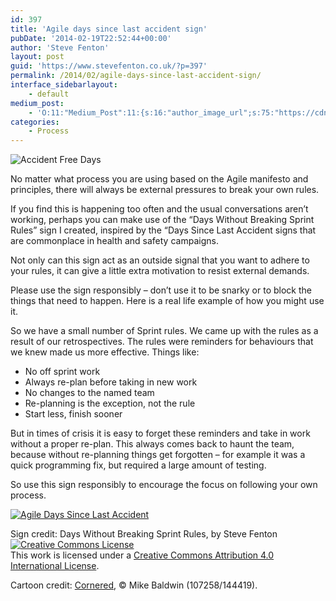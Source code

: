 ```yaml
---
id: 397
title: 'Agile days since last accident sign'
pubDate: '2014-02-19T22:52:44+00:00'
author: 'Steve Fenton'
layout: post
guid: 'https://www.stevefenton.co.uk/?p=397'
permalink: /2014/02/agile-days-since-last-accident-sign/
interface_sidebarlayout:
    - default
medium_post:
    - 'O:11:"Medium_Post":11:{s:16:"author_image_url";s:75:"https://cdn-images-1.medium.com/fit/c/400/400/1*eXkhfEuF41g5W_xnc_ydLA.jpeg";s:10:"author_url";s:38:"https://medium.com/@steve.fenton.co.uk";s:11:"byline_name";N;s:12:"byline_email";N;s:10:"cross_link";s:3:"yes";s:2:"id";s:12:"f7f4be21b9fe";s:21:"follower_notification";s:3:"yes";s:7:"license";s:19:"all-rights-reserved";s:14:"publication_id";s:2:"-1";s:6:"status";s:5:"draft";s:3:"url";s:51:"https://medium.com/@steve.fenton.co.uk/f7f4be21b9fe";}'
categories:
    - Process
---
```


![Accident Free Days](https://www.stevefenton.co.uk/wp-content/uploads/2015/07/mban1987h.jpg)

No matter what process you are using based on the Agile manifesto and principles, there will always be external pressures to break your own rules.

If you find this is happening too often and the usual conversations aren’t working, perhaps you can make use of the “Days Without Breaking Sprint Rules” sign I created, inspired by the “Days Since Last Accident signs that are commonplace in health and safety campaigns.

Not only can this sign act as an outside signal that you want to adhere to your rules, it can give a little extra motivation to resist external demands.

Please use the sign responsibly – don’t use it to be snarky or to block the things that need to happen. Here is a real life example of how you might use it.

So we have a small number of Sprint rules. We came up with the rules as a result of our retrospectives. The rules were reminders for behaviours that we knew made us more effective. Things like:

- No off sprint work
- Always re-plan before taking in new work
- No changes to the named team
- Re-planning is the exception, not the rule
- Start less, finish sooner

But in times of crisis it is easy to forget these reminders and take in work without a proper re-plan. This always comes back to haunt the team, because without re-planning things get forgotten – for example it was a quick programming fix, but required a large amount of testing.

So use this sign responsibly to encourage the focus on following your own process.

[![Agile Days Since Last Accident](https://www.stevefenton.co.uk/wp-content/uploads/2015/07/sprint-rules-200x300.gif)](https://www.stevefenton.co.uk/wp-content/uploads/2015/07/sprint-rules.gif)

Sign credit: Days Without Breaking Sprint Rules, by Steve Fenton [![Creative Commons License](https://i.creativecommons.org/l/by/4.0/88x31.png)](http://creativecommons.org/licenses/by/4.0/deed.en_US)  
This work is licensed under a [Creative Commons Attribution 4.0 International License](http://creativecommons.org/licenses/by/4.0/deed.en_US).

Cartoon credit: [Cornered](http://cornered.co.nr/), © Mike Baldwin (107258/144419).